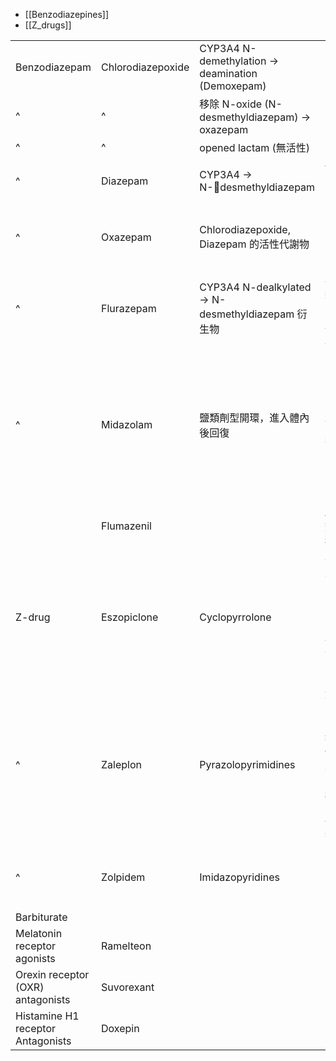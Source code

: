 - [[Benzodiazepines]]
- [[Z_drugs]]

|                                   |                   |                                                               |                                                |                          |
| --------------------------------- | ----------------- | ------------------------------------------------------------- | ---------------------------------------------- | ------------------------ |
| Benzodiazepam                     | Chlorodiazepoxide | CYP3A4 N-demethylation $\rightarrow$ deamination (Demoxepam)  |                                                |                          |
| ^                                 | ^                 | 移除 N-oxide (N-desmethyldiazepam) $\rightarrow$ oxazepam     |                                                |                          |
| ^                                 | ^                 | opened lactam (無活性)                                        |                                                |                          |
| ^                                 | Diazepam          | CYP3A4 $\rightarrow$ N-desmethyldiazepam                     | 快速口服吸收                                   |                          |
| ^                                 | Oxazepam          | Chlorodiazepoxide, Diazepam 的活性代謝物                      |                                                | 中效用藥                 |
| ^                                 | Flurazepam        | CYP3A4 N-dealkylated $\rightarrow$ N-desmethyldiazepam 衍生物 | 以鹽類形式口服使用                             | 長效用藥                 |
| ^                                 | Midazolam         | 鹽類劑型開環，進入體內後回復                                  | IV 麻醉誘導                                    | 短效用藥<br>適合持續輸注 |
|                                   | Flumazenil        |                                                               | 麻醉劑拮抗劑                                   |                          |
| Z-drug                            | Eszopiclone       | Cyclopyrrolone                                                | 作用在 BZRs (α1 ,β2 ,γ2 and α1 ,β2 ,γ3)        | 快速起效                 |
| ^                                 | Zaleplon          | Pyrazolopyrimidines                                           | 對 α1 BZRs 有高親和性, 對其他 BZRs和GABA也有效 | 快速起效                 |
| ^                                 | Zolpidem          | Imidazopyridines                                              |                                                | 口服噴劑                 |
| Barbiturate                       |                   |                                                               |                                                |                          |
| Melatonin receptor agonists       | Ramelteon         |                                                               |                                                |                          |
| Orexin receptor (OXR) antagonists | Suvorexant        |                                                               |                                                |                          |
| Histamine H1 receptor Antagonists | Doxepin                  |                                                               |                                                |                          |
